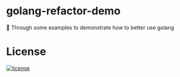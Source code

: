 # golang-refactor-demo

:rocket:  Through some examples to demonstrate how to better use golang

# License

[![license](https://img.shields.io/github/license/mashape/apistatus.svg)](https://github.com/Gozeon/golang-refactor-demo/blob/master/LICENSE)